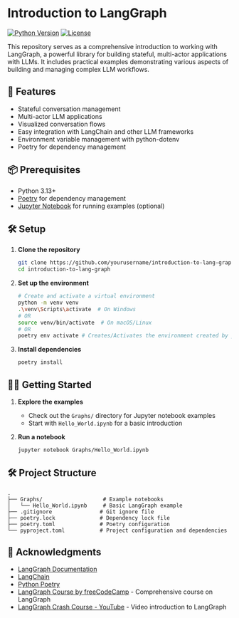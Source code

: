# Introduction to LangGraph

[![Python Version](https://img.shields.io/badge/python-3.13%2B-blue.svg)](https://www.python.org/downloads/)
[![License](https://img.shields.io/badge/License-MIT-yellow.svg)](https://opensource.org/licenses/MIT)

This repository serves as a comprehensive introduction to working with LangGraph, a powerful library for building stateful, multi-actor applications with LLMs. It includes practical examples demonstrating various aspects of building and managing complex LLM workflows.

## 🚀 Features

- Stateful conversation management
- Multi-actor LLM applications
- Visualized conversation flows
- Easy integration with LangChain and other LLM frameworks
- Environment variable management with python-dotenv
- Poetry for dependency management

## 📦 Prerequisites

- Python 3.13+
- [Poetry](https://python-poetry.org/) for dependency management
- [Jupyter Notebook](https://jupyter.org/) for running examples (optional)

## 🛠️ Setup

1. **Clone the repository**
   ```bash
   git clone https://github.com/yourusername/introduction-to-lang-graph.git
   cd introduction-to-lang-graph
   ```

2. **Set up the environment**
   ```bash
   # Create and activate a virtual environment
   python -m venv venv
   .\venv\Scripts\activate  # On Windows
   # OR
   source venv/bin/activate  # On macOS/Linux
   # OR
   poetry env activate # Creates/Activates the environment created by poetry
   ```

3. **Install dependencies**
   ```bash
   poetry install
   ```

## 🏃‍♂️ Getting Started

1. **Explore the examples**
   - Check out the `Graphs/` directory for Jupyter notebook examples
   - Start with `Hello_World.ipynb` for a basic introduction

2. **Run a notebook**
   ```bash
   jupyter notebook Graphs/Hello_World.ipynb
   ```

## 🛠 Project Structure

```
.
├── Graphs/                   # Example notebooks
│   └── Hello_World.ipynb     # Basic LangGraph example
├── .gitignore               # Git ignore file
├── poetry.lock              # Dependency lock file
├── poetry.toml              # Poetry configuration
└── pyproject.toml           # Project configuration and dependencies
```

## 🙏 Acknowledgments

- [LangGraph Documentation](https://langchain-ai.github.io/langgraph/)
- [LangChain](https://www.langchain.com/)
- [Python Poetry](https://python-poetry.org/)
- [LangGraph Course by freeCodeCamp](https://github.com/iamvaibhavmehra/LangGraph-Course-freeCodeCamp) - Comprehensive course on LangGraph
- [LangGraph Crash Course - YouTube](https://www.youtube.com/watch?v=jGg_1h0qzaM) - Video introduction to LangGraph